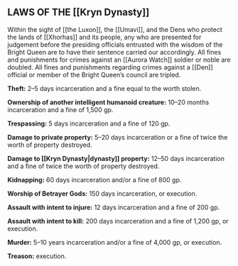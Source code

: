 ## LAWS OF THE [[Kryn Dynasty]]

Within the sight of [[the Luxon]], the [[Umavi]], and the Dens who protect the lands of [[Xhorhas]] and its people, any who are presented for judgement before the presiding officials entrusted with the wisdom of the Bright Queen are to have their sentence carried our accordingly. All fines and punishments for crimes against an [[Aurora Watch]] soldier or noble are doubled. All fines and punishments regarding crimes against a [[Den]] official or member of the Bright Queen’s council are tripled.

**Theft:** 2–5 days incarceration and a fine equal to the worth stolen.

**Ownership of another intelligent humanoid creature:** 10–20 months incarceration and a fine of 1,500 gp.

**Trespassing:** 5 days incarceration and a fine of 120 gp.

**Damage to private property:** 5–20 days incarceration or a fine of twice the worth of property destroyed.

**Damage to [[Kryn Dynasty|dynasty]] property:** 12–50 days incarceration and a fine of twice the worth of property destroyed.

**Kidnapping:** 60 days incarceration and/or a fine of 800 gp.

**Worship of Betrayer Gods:** 150 days incarceration, or execution.

**Assault with intent to injure:** 12 days incarceration and a fine of 200 gp.

**Assault with intent to kill:** 200 days incarceration and a fine of 1,200 gp, or execution.

**Murder:** 5–10 years incarceration and/or a fine of 4,000 gp, or execution.

**Treason:** execution.